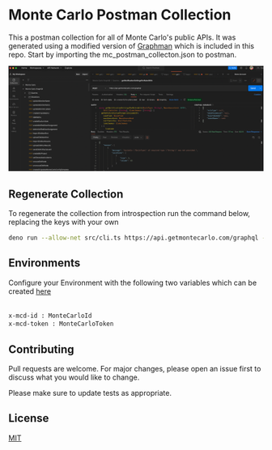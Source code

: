 # Monte Carlo Postman Collection

This a postman collection for all of Monte Carlo's public APIs. It was generated using a modified version of [Graphman](https://github.com/Escape-Technologies/graphman) which is included in this repo. Start by importing the mc_postman_collecton.json to postman.

![Screenshot of collection](https://github.com/monte-carlo-data/mc-postman/blob/main/images/postman.png "Postman")

## Regenerate Collection

To regenerate the collection from introspection run the command below, replacing the keys with your own

```bash
deno run --allow-net src/cli.ts https://api.getmontecarlo.com/graphql --id=keyhere --token=secrethere -57w1dwqR5W0YrEnIpUsrdgxzUthBe52pMF6Y3wXnY
```

## Environments 
Configure your Environment with the following two variables which can be created [here](https://getmontecarlo.com/settings/api)

```bash

x-mcd-id : MonteCarloId
x-mcd-token : MonteCarloToken
```

## Contributing

Pull requests are welcome. For major changes, please open an issue first
to discuss what you would like to change.

Please make sure to update tests as appropriate.

## License

[MIT](https://choosealicense.com/licenses/mit/)
